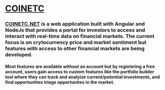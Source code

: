 
# [COINETC](https://www.coinetc.net) 
### [COINETC.NET](https://www.coinetc.net) is a web application built with Angular and NodeJs that provides a portal for investors to access and interact with real-time data on financial markets. The current focus is on crytocurrency price and market sentiment but features with access to other financial markets are being developed.

#### Most features are available without an account but by registering a free account, users gain access to custom features like the portfolio builder tool where they can track and analyize current/potential investments, and find opportunities triage opportunites in the market.




